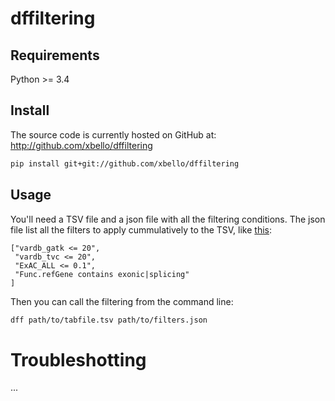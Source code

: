 # dffiltering

## Requirements

Python >= 3.4

## Install
The source code is currently hosted on GitHub at:
http://github.com/xbello/dffiltering

```sh
pip install git+git://github.com/xbello/dffiltering
```

## Usage

You'll need a TSV file and a json file with all the filtering conditions. The json file list all the filters to apply cummulatively to the TSV, like [this](https://raw.githubusercontent.com/xbello/dffiltering/master/ff/test_files/filter_sample.json):

    ["vardb_gatk <= 20",
     "vardb_tvc <= 20",
     "ExAC_ALL <= 0.1",
     "Func.refGene contains exonic|splicing"
    ]
    
Then you can call the filtering from the command line:

```sh
dff path/to/tabfile.tsv path/to/filters.json
```

# Troubleshotting

...
